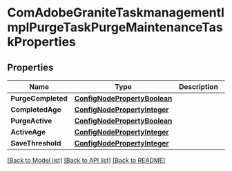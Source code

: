 # ComAdobeGraniteTaskmanagementImplPurgeTaskPurgeMaintenanceTaskProperties

## Properties
Name | Type | Description | Notes
------------ | ------------- | ------------- | -------------
**PurgeCompleted** | [**ConfigNodePropertyBoolean**](configNodePropertyBoolean.md) |  | [optional] 
**CompletedAge** | [**ConfigNodePropertyInteger**](configNodePropertyInteger.md) |  | [optional] 
**PurgeActive** | [**ConfigNodePropertyBoolean**](configNodePropertyBoolean.md) |  | [optional] 
**ActiveAge** | [**ConfigNodePropertyInteger**](configNodePropertyInteger.md) |  | [optional] 
**SaveThreshold** | [**ConfigNodePropertyInteger**](configNodePropertyInteger.md) |  | [optional] 

[[Back to Model list]](../README.md#documentation-for-models) [[Back to API list]](../README.md#documentation-for-api-endpoints) [[Back to README]](../README.md)


